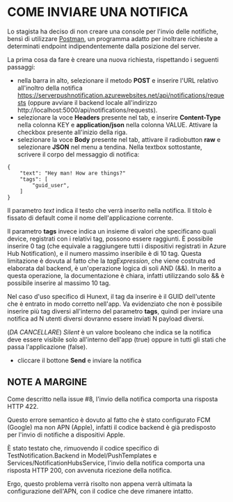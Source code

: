# COME INVIARE UNA NOTIFICA

Lo stagista ha deciso di non creare una console per l'invio delle notifiche, bensì di utilizzare [Postman](https://www.postman.com/), un programma adatto per inoltrare richieste a determinati endpoint indipendentemente dalla posizione del server.

La prima cosa da fare è creare una nuova richiesta, rispettando i seguenti passaggi:
- nella barra in alto, selezionare il metodo **POST** e inserire l'URL relativo all'inoltro della notifica https://serverpushnotification.azurewebsites.net/api/notifications/requests (oppure avviare il backend locale all'indirizzo http://localhost:5000/api/notifications/requests).
- selezionare la voce **Headers** presente nel tab, e inserire **Content-Type** nella colonna KEY e **application/json** nella colonna VALUE. Attivare la checkbox presente all'inizio della riga.
- selezionare la voce **Body** presente nel tab, attivare il radiobutton **raw** e selezionare **JSON** nel menu a tendina. Nella textbox sottostante, scrivere il corpo del messaggio di notifica:
```
{
    "text": "Hey man! How are things?"
    "tags": [
        "guid_user",
    ]
}
```
Il parametro *text* indica il testo che verrà inserito nella notifica. Il titolo è fissato di default come il nome dell'applicazione corrente.

Il parametro **tags** invece indica un insieme di valori che specificano quali device, registrati con i relativi tag, possono essere raggiunti. È possibile inserire 0 tag (che equivale a raggiungere tutti i dispositivi registrati in Azure Hub Notification),
e il numero massimo inseribile è di 10 tag. Questa limitazione è dovuta al fatto che la *tagExpression*, che viene costruita ed elaborata dal backend, è un'operazione logica di soli AND (&&). In merito a questa operazione, la documentazione è chiara, infatti utilizzando solo && 
è possibile inserire al massimo 10 tag.

Nel caso d'uso specifico di Hunext, il tag da inserire è il GUID dell'utente che è entrato in modo corretto nell'app.
Va evidenziato che non è possibile inserire più tag diversi all'interno del parametro **tags**, quindi per inviare una notifica ad N utenti diversi dovranno essere inviati N payload diversi.

(*DA CANCELLARE*) *Silent* è un valore booleano che indica se la notifica deve essere visibile solo all'interno dell'app (true) oppure in tutti gli stati che passa l'applicazione (false).

- cliccare il bottone **Send** e inviare la notifica

## NOTE A MARGINE

Come descritto nella issue #8, l'invio della notifica comporta una risposta HTTP 422. 

Questo errore semantico è dovuto al fatto che è stato configurato FCM (Google) ma non APN (Apple), infatti il codice backend è già predisposto per l'invio di notifiche a dispositivi Apple.

È stato testato che, rimuovendo il codice specifico di TestNotification.Backend in Model/PushTemplates e Services/NotificationHubsService, l'invio della notifica comporta una risposta HTTP 200, con avvenuta ricezione della notifica.

Ergo, questo problema verrà risolto non appena verrà ultimata la configurazione dell'APN, con il codice che deve rimanere intatto.